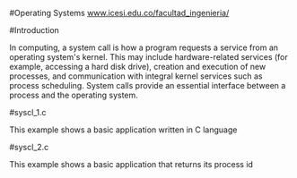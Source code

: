 #Operating Systems www.icesi.edu.co/facultad_ingenieria/

#Introduction

In computing, a system call is how a program requests a service from an operating system's kernel. This may include hardware-related services (for example, accessing a hard disk drive), creation and execution of new processes, and communication with integral kernel services such as process scheduling. System calls provide an essential interface between a process and the operating system.

#syscl_1.c

This example shows a basic application written in C language

#syscl_2.c

This example shows a basic application that returns its process id

